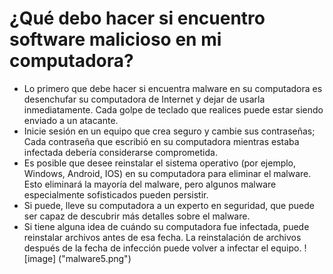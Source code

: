 [Title]: # (¿Qué debo hacer si encuentro malware en mi computadora?)
[Order]: # (8)

# ¿Qué debo hacer si encuentro software malicioso en mi computadora?

* Lo primero que debe hacer si encuentra malware en su computadora es desenchufar su computadora de Internet y dejar de usarla inmediatamente. Cada golpe de teclado que realices puede estar siendo enviado a un atacante.
* Inicie sesión en un equipo que crea seguro y cambie sus contraseñas; Cada contraseña que escribió en su computadora mientras estaba infectada debería considerarse comprometida.
* Es posible que desee reinstalar el sistema operativo (por ejemplo, Windows, Android, IOS) en su computadora para eliminar el malware. Esto eliminará la mayoría del malware, pero algunos malware especialmente sofisticados pueden persistir.
* Si puede, lleve su computadora a un experto en seguridad, que puede ser capaz de descubrir más detalles sobre el malware.
* Si tiene alguna idea de cuándo su computadora fue infectada, puede reinstalar archivos antes de esa fecha. La reinstalación de archivos después de la fecha de infección puede volver a infectar el equipo.
! [image] ("malware5.png")